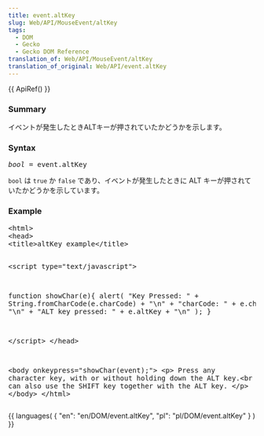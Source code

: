 ```yaml
---
title: event.altKey
slug: Web/API/MouseEvent/altKey
tags:
  - DOM
  - Gecko
  - Gecko DOM Reference
translation_of: Web/API/MouseEvent/altKey
translation_of_original: Web/API/event.altKey
---
```

<p>{{ ApiRef() }}</p>
<h3 id="Summary" name="Summary">Summary</h3>
<p>イベントが発生したときALTキーが押されていたかどうかを示します。</p>
<h3 id="Syntax" name="Syntax">Syntax</h3>
<pre class="eval"><i>bool</i> = event.altKey
</pre>
<p><code>bool</code> は <code>true</code> か <code>false</code> であり、イベントが発生したときに ALT キーが押されていたかどうかを示しています。</p>
<h3 id="Example" name="Example">Example</h3>
<pre>&lt;html&gt;
&lt;head&gt;
&lt;title&gt;altKey example&lt;/title&gt;

&lt;script type="text/javascript"&gt;

function showChar(e){
  alert(
    "Key Pressed: " + String.fromCharCode(e.charCode) + "\n"
    + "charCode: " + e.charCode + "\n"
    + "ALT key pressed: " + e.altKey + "\n"
  );
}

&lt;/script&gt;
&lt;/head&gt;

&lt;body onkeypress="showChar(event);"&gt;
&lt;p&gt;
Press any character key,
with or without holding down the ALT key.&lt;br /&gt;
You can also use the SHIFT key together with the ALT key.
&lt;/p&gt;
&lt;/body&gt;
&lt;/html&gt;
</pre>
<p>{{ languages( { "en": "en/DOM/event.altKey", "pl": "pl/DOM/event.altKey" } ) }}</p>
